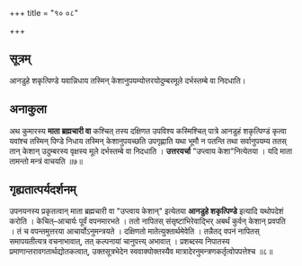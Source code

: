 +++
title = "१० ०८"

+++
## सूत्रम्
आनडुहे शकृत्पिण्डे यवान्निधाय तस्मिन् केशानुपयम्योत्तरयोदुम्बरमूले दर्भस्तम्बे वा निदधाति।

## अनाकुला
अथ कुमारस्य **माता ब्रह्मचारी वा** कश्चित् तस्य दक्षिणत उपविश्य कस्मिश्चित् पात्रे आनडुहं शकृत्पिण्डं कृत्वा यवांश्च तस्मिन् पिण्डे निधाय तस्मिन् केशानुपयच्छति उपगृह्णाति यथा भूमौ न पतन्ति तथा सर्वानुपयम्य ततस् तान् केशान् उदुम्बरस्य वृक्षस्य मूले दर्भस्तम्बे वा निदधाति ।
**उत्तरयर्चा** "उप्त्वाय केशा"नित्येतया ।
यदि माता तामन्तो मन्त्रं वाचयति ॥७॥

## गृह्यतात्पर्यदर्शनम्
उपनयनस्य प्रकृतत्वान् माता ब्रह्मचारी वा "उप्त्वाय केशान्" इत्येतया **आनडुहे शकृत्पिण्डे** इत्यादि यथोपदेशं करोति ।
केचित्–आचार्यः पूर्वं वपनमारभते ।
ततो नापितस् संसृष्टाभिरेवाद्भिर् अबर्थं कुर्वन् केशान् प्रवपति ।
तं च वपन्तमुत्तरया आचार्योऽनुमन्त्रयते ।
दक्षिणतो मातेत्युक्तार्थमेवेति ।
तन्नैतद् वपनं नापितस् समापयतीत्यत्र वचनाभावात्, तत् कल्पनायां चानुपत्त्य् अभावात् ।
प्रशब्दस्य निपातस्य प्रमाणान्तरावगतार्थद्योतकत्वात्, उक्तसूत्रभेदेन स्ववाक्योक्तस्यैव मात्रादेरनुमन्त्रणकर्तृत्वोपपत्तेश्च ॥८॥
